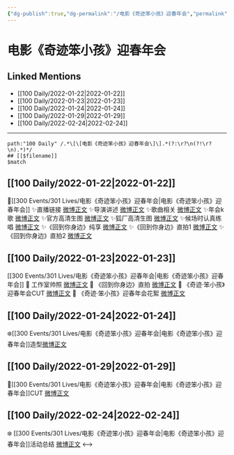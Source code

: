 ```yaml
---
{"dg-publish":true,"dg-permalink":"/电影《奇迹笨小孩》迎春年会","permalink":"/电影《奇迹笨小孩》迎春年会/"}
---
```


# 电影《奇迹笨小孩》迎春年会

## Linked Mentions
- [[100 Daily/2022-01-22\|2022-01-22]]
- [[100 Daily/2022-01-23\|2022-01-23]]
- [[100 Daily/2022-01-24\|2022-01-24]]
- [[100 Daily/2022-01-29\|2022-01-29]]
- [[100 Daily/2022-02-24\|2022-02-24]]


---

```expander
path:"100 Daily" /.*\[\[电影《奇迹笨小孩》迎春年会\]\].*(?:\r?\n(?!\r?\n).*)*/
## [[$filename]]
$match
```
## [[100 Daily/2022-01-22\|2022-01-22]]
🌟[[300 Events/301 Lives/电影《奇迹笨小孩》迎春年会\|电影《奇迹笨小孩》迎春年会]]
✨直播链接 [微博正文](https://m.weibo.cn/6466290670/4728544565924818)
✨导演讲述 [微博正文](https://m.weibo.cn/6466290670/4728548071839171)
✨歌曲相关 [微博正文](https://m.weibo.cn/6466290670/4728566971371394)
✨年会k歌 [微博正文](https://m.weibo.cn/6466290670/4728552916520593)
✨官方高清生图 [微博正文](https://m.weibo.cn/6466290670/4728551675532042)
✨狐厂高清生图 [微博正文](https://m.weibo.cn/6466290670/4728552954795610)
✨候场时认真练唱 [微博正文](https://m.weibo.cn/6466290670/4728544213603773)
✨《回到你身边》纯享 [微博正文](https://m.weibo.cn/6466290670/4728547387903776)
✨《回到你身边》直拍1 [微博正文](https://m.weibo.cn/6466290670/4728547607056931)
✨《回到你身边》直拍2 [微博正文](https://m.weibo.cn/6466290670/4728552019466616)
## [[100 Daily/2022-01-23\|2022-01-23]]
[[300 Events/301 Lives/电影《奇迹笨小孩》迎春年会\|电影《奇迹笨小孩》迎春年会]]
💫 工作室帅照 [微博正文](https://m.weibo.cn/6466290670/4728783019973133)
💫 《回到你身边》直拍 [微博正文](https://m.weibo.cn/6466290670/4728772152001392)
💫 《奇迹·笨小孩》迎春年会CUT [微博正文](https://m.weibo.cn/6466290670/4728937311374652)
💫 《奇迹·笨小孩》迎春年会花絮 [微博正文](https://m.weibo.cn/6466290670/4728771406729272)
## [[100 Daily/2022-01-24\|2022-01-24]]
❄️[[300 Events/301 Lives/电影《奇迹笨小孩》迎春年会\|电影《奇迹笨小孩》迎春年会]]造型[微博正文](https://m.weibo.cn/6466290670/4729084166801048)
## [[100 Daily/2022-01-29\|2022-01-29]]
🌟[[300 Events/301 Lives/电影《奇迹笨小孩》迎春年会\|电影《奇迹笨小孩》迎春年会]]CUT [微博正文](https://m.weibo.cn/6466290670/4731108148645181)
## [[100 Daily/2022-02-24\|2022-02-24]]
❄️ [[300 Events/301 Lives/电影《奇迹笨小孩》迎春年会\|电影《奇迹笨小孩》迎春年会]]活动总结 [微博正文](https://m.weibo.cn/6466290670/4740334728250439) 
<-->